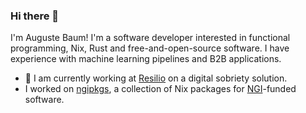 ### Hi there 👋

I'm Auguste Baum! I'm a software developer interested in functional programming, Nix, Rust and free-and-open-source software. I have experience with machine learning pipelines and B2B applications.

- 🔭 I am currently working at [Resilio](https://github.com/resilio) on a digital sobriety solution.
- I worked on [ngipkgs](https://github.com/ngi-nix/ngipkgs), a collection of Nix packages for [NGI](https://community.ngi.eu/)-funded software.
